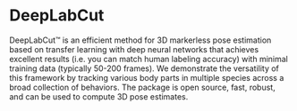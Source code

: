 # DeepLabCut
DeepLabCut™ is an efficient method for 3D markerless pose estimation based on transfer learning with deep neural networks that achieves excellent results (i.e. you can match human labeling accuracy) with minimal training data (typically 50-200 frames). We demonstrate the versatility of this framework by tracking various body parts in multiple species across a broad collection of behaviors. The package is open source, fast, robust, and can be used to compute 3D pose estimates.
